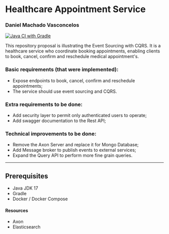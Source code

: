 # Healthcare Appointment Service
### Daniel Machado Vasconcelos
[![Java CI with Gradle](https://github.com/DanielMachadoVasconcelos/base-axon/actions/workflows/gradle.yml/badge.svg)](https://github.com/DanielMachadoVasconcelos/base-axon/actions/workflows/gradle.yml)

This repository proposal is illustrating the Event Sourcing with CQRS.
It is a healthcare service who coordinate booking appointments, enabling clients to book, cancel, confirm and reschedule medical appointment's.

### Basic requirements (that were implemented):
* Expose endpoints to book, cancel, confirm and reschedule appointments;
* The service should use event sourcing and CQRS.

### Extra requirements to be done:
* Add security layer to permit only authenticated users to operate;
* Add swagger documentation to the Rest API;

### Technical improvements to be done:
* Remove the Axon Server and replace it for Mongo Database;
* Add Message broker to publish events to external services;
* Expand the Query API to perform more fine grain queries.

---
Prerequisites
-------------

* Java JDK 17
* Gradle
* Docker / Docker Compose

#### Resources
* Axon
* Elasticsearch